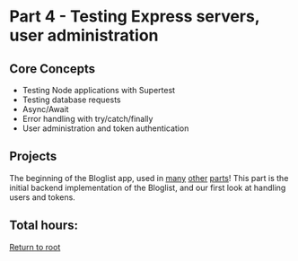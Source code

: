 # Part 4 - Testing Express servers, user administration

## Core Concepts

- Testing Node applications with Supertest
- Testing database requests
- Async/Await
- Error handling with try/catch/finally
- User administration and token authentication

## Projects

The beginning of the Bloglist app, used in [many](https://github.com/jcmsmith/Full-Stack-open/tree/main/Part5) [other](https://github.com/jcmsmith/Full-Stack-open/tree/main/Part11) [parts](https://github.com/jcmsmith/Full-Stack-open/tree/main/Part12/bloglist-docker)! This part is the initial backend implementation of the Bloglist, and our first look at handling users and tokens.

## Total hours:

[Return to root](https://github.com/jcmsmith/Full-Stack-open)
